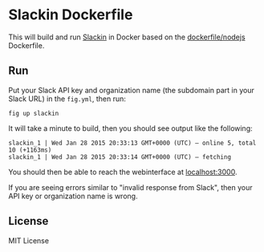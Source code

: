 # Slackin Dockerfile

This will build and run [Slackin](https://github.com/rauchg/slackin) in Docker based on the [dockerfile/nodejs](https://registry.hub.docker.com/u/dockerfile/nodejs/) Dockerfile.

## Run

Put your Slack API key and organization name (the subdomain part in your Slack URL) in the `fig.yml`, then run:

`fig up slackin`

It will take a minute to build, then you should see output like the following:

```
slackin_1 | Wed Jan 28 2015 20:33:13 GMT+0000 (UTC) – online 5, total 10 (+1163ms)
slackin_1 | Wed Jan 28 2015 20:33:14 GMT+0000 (UTC) – fetching
```

You should then be able to reach the webinterface at [localhost:3000](http://localhost:3000).

If you are seeing errors similar to "invalid response from Slack", then your API key or organization name is wrong.

## License

MIT License